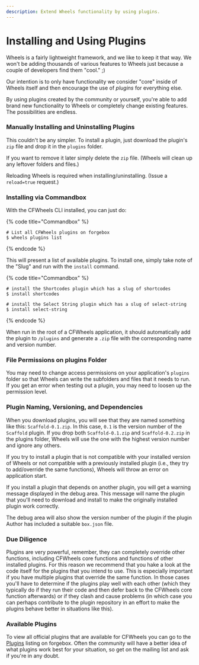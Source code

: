 ```yaml
---
description: Extend Wheels functionality by using plugins.
---
```


# Installing and Using Plugins

Wheels is a fairly lightweight framework, and we like to keep it that way. We won't be adding thousands of various features to Wheels just because a couple of developers find them "cool." ;)

Our intention is to only have functionality we consider "core" inside of Wheels itself and then encourage the use of _plugins_ for everything else.

By using plugins created by the community or yourself, you're able to add brand new functionality to Wheels or completely change existing features. The possibilities are endless.

### Manually Installing and Uninstalling Plugins

This couldn't be any simpler. To install a plugin, just download the plugin's `zip` file and drop it in the `plugins` folder.

If you want to remove it later simply delete the `zip` file. (Wheels will clean up any leftover folders and files.)

Reloading Wheels is required when installing/uninstalling. (Issue a `reload=true` request.)

### Installing via Commandbox

With the CFWheels CLI installed, you can just do:

{% code title="Commandbox" %}
```shell
# List all CFWheels plugins on forgebox
$ wheels plugins list
```
{% endcode %}

This will present a list of available plugins. To install one, simply take note of the "Slug" and run with the `install` command.

{% code title="Commandbox" %}
```shell
# install the Shortcodes plugin which has a slug of shortcodes
$ install shortcodes

# install the Select String plugin which has a slug of select-string
$ install select-string
```
{% endcode %}

When run in the root of a CFWheels application, it should automatically add the plugin to `/plugins` and generate a `.zip` file with the corresponding name and version number.

### File Permissions on plugins Folder

You may need to change access permissions on your application's `plugins` folder so that Wheels can write the subfolders and files that it needs to run. If you get an error when testing out a plugin, you may need to loosen up the permission level.

### Plugin Naming, Versioning, and Dependencies

When you download plugins, you will see that they are named something like this: `Scaffold-0.1.zip`. In this case, `0.1` is the version number of the `Scaffold` plugin. If you drop both `Scaffold-0.1.zip` and `Scaffold-0.2.zip` in the plugins folder, Wheels will use the one with the highest version number and ignore any others.

If you try to install a plugin that is not compatible with your installed version of Wheels or not compatible with a previously installed plugin (i.e., they try to add/override the same functions), Wheels will throw an error on application start.

If you install a plugin that depends on another plugin, you will get a warning message displayed in the debug area. This message will name the plugin that you'll need to download and install to make the originally installed plugin work correctly.

The debug area will also show the version number of the plugin if the plugin Author has included a suitable `box.json` file.

### Due Diligence

Plugins are very powerful, remember, they can completely override other functions, including CFWheels core functions and functions of other installed plugins. For this reason we recommend that you hake a look at the code itself for the plugins that you intend to use. This is especially important if you have multiple plugins that override the same function. In those cases you'll have to determine if the plugins play well with each other (which they typically do if they run their code and then defer back to the CFWheels core function afterwards) or if they clash and cause problems (in which case you can perhaps contribute to the plugin repository in an effort to make the plugins behave better in situations like this).

### Available Plugins

To view all official plugins that are available for CFWheels you can go to the [Plugins](https://www.forgebox.io/type/cfwheels-plugins) listing on forgebox. Often the community will have a better idea of what plugins work best for your situation, so get on the mailing list and ask if you're in any doubt.

